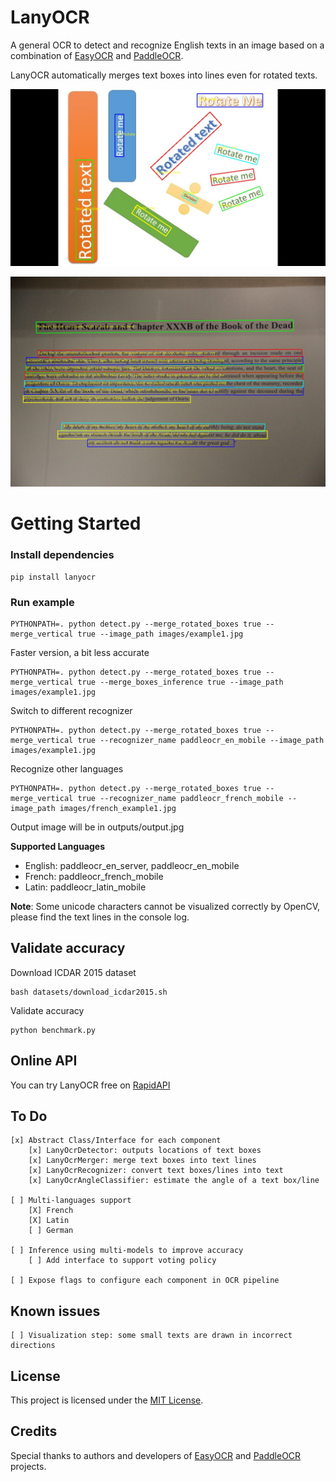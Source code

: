 # LanyOCR

A general OCR to detect and recognize English texts in an image based on a combination of [EasyOCR](https://github.com/JaidedAI/EasyOCR) and [PaddleOCR](https://github.com/PaddlePaddle/PaddleOCR).

LanyOCR automatically merges text boxes into lines even for rotated texts.

![alt text](https://raw.githubusercontent.com/JC1DA/lanyocr/main/outputs/example1.jpg)

![alt text](https://raw.githubusercontent.com/JC1DA/lanyocr/main/outputs/example2.jpg)

# Getting Started
### Install dependencies
```
pip install lanyocr
```

### Run example
```
PYTHONPATH=. python detect.py --merge_rotated_boxes true --merge_vertical true --image_path images/example1.jpg
```

Faster version, a bit less accurate
```
PYTHONPATH=. python detect.py --merge_rotated_boxes true --merge_vertical true --merge_boxes_inference true --image_path images/example1.jpg
```

Switch to different recognizer
```
PYTHONPATH=. python detect.py --merge_rotated_boxes true --merge_vertical true --recognizer_name paddleocr_en_mobile --image_path images/example1.jpg
```

Recognize other languages
```
PYTHONPATH=. python detect.py --merge_rotated_boxes true --merge_vertical true --recognizer_name paddleocr_french_mobile --image_path images/french_example1.jpg
```

Output image will be in outputs/output.jpg

**Supported Languages**
- English: paddleocr_en_server, paddleocr_en_mobile
- French: paddleocr_french_mobile
- Latin: paddleocr_latin_mobile

**Note**: Some unicode characters cannot be visualized correctly by OpenCV, please find the text lines in the console log.

## Validate accuracy

Download ICDAR 2015 dataset
```
bash datasets/download_icdar2015.sh
```

Validate accuracy
```
python benchmark.py
```


## Online API

You can try LanyOCR free on [RapidAPI](https://rapidapi.com/JC1DA/api/lanyocr)

## To Do
    [x] Abstract Class/Interface for each component
        [x] LanyOcrDetector: outputs locations of text boxes        
        [x] LanyOcrMerger: merge text boxes into text lines
        [x] LanyOcrRecognizer: convert text boxes/lines into text
        [x] LanyOcrAngleClassifier: estimate the angle of a text box/line

    [ ] Multi-languages support
        [X] French        
        [X] Latin
        [ ] German

    [ ] Inference using multi-models to improve accuracy
        [ ] Add interface to support voting policy

    [ ] Expose flags to configure each component in OCR pipeline

## Known issues
    [ ] Visualization step: some small texts are drawn in incorrect directions


## License

This project is licensed under the [MIT License](LICENSE).

## Credits
Special thanks to authors and developers of [EasyOCR](https://github.com/JaidedAI/EasyOCR) and [PaddleOCR](https://github.com/PaddlePaddle/PaddleOCR) projects.
